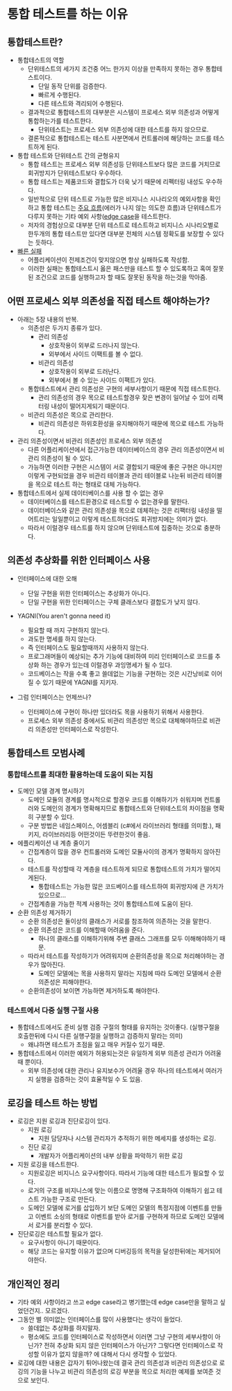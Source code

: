 # 통합 테스트를 하는 이유

## 통합테스트란?
- 통합테스트의 역할
    - 단위테스트의 세가지 조건중 어느 한가지 이상을 만족하지 못하는 경우 통합테스트이다.
        - 단일 동작 단위를 검증한다.
        - 빠르게 수행된다.
        - 다른 테스트와 격리되어 수행된다.
    - 결과적으로 통합테스트의 대부분은 시스템이 프로세스 외부 의존성과 어떻게 통합하는가를 테스트한다.
        - 단위테스트는 프로세스 외부 의존성에 대한 테스트를 하지 않으므로.
    - 결론적으로 통합테스트는 테스트 사분면에서 컨트롤러에 해당하는 코드를 테스트하게 된다.
- 통합 테스트와 단위테스트 간의 균형유지
    - 통합 테스트는 프로세스 외부 의존성등 단위테스트보다 많은 코드를 거치므로 회귀방지가 단위테스트보다 우수하다.
    - 통합 테스트는 제품코드와 결합도가 더욱 낮기 때문에 리펙터링 내성도 우수하다.
    - 일반적으로 단위 테스트로 가능한 많은 비지니스 시나리오의 예외사항을 확인하고 통합 테스트는 [주요 흐름](https://en.wikipedia.org/wiki/Happy_path)(에러가 나지 않는 의도한 흐름)과 단위테스트가 다루지 못하는 기타 예외 사항([edge case](https://en.wikipedia.org/wiki/Edge_case)을 테스트한다. 
    - 저자의 경험상으로 대부분 단위 테스트로 테스트하고 비지니스 시나리오별로 한두개의 통합 테스트만 있다면 대부분 전체의 시스템 정확도를 보장할 수 있다는 듯하다.
- [빠른 실패](https://en.wikipedia.org/wiki/Fail-fast)
    - 어플리케이션이 전제조건이 맞지않으면 항상 실패하도록 작성함.
    - 이러한 실패는 통합테스트시 옳은 패스만을 테스트 할 수 있도록하고 혹여 잘못된 조건으로 코드를 실행하고자 할 때도 잘못된 동작을 하는것을 막아줌.

## 어떤 프로세스 외부 의존성을 직접 테스트 해야하는가?
- 아래는 5장 내용의 반복.
    - 의존성은 두가지 종류가 있다.
        - 관리 의존성
            - 상호작용이 외부로 드러나지 않는다.
            - 외부에서 사이드 이팩트를 볼 수 없다.
        - 비관리 의존성
            - 상호작용이 외부로 드러난다.
            - 외부에서 볼 수 있는 사이드 이팩트가 있다.
    - 통합테스트에서 관리 의존성은 구현의 세부사항이기 때문에 직접 테스트한다.
        - 관리 의존성의 경우 목으로 테스트할경우 잦은 변경이 일어날 수 있어 리팩터링 내성이 떨어지게되기 때문이다.
    - 비관리 의존성은 목으로 관리한다.
        - 비관리 의존성은 하위호환성을 유지해야하기 때문에 목으로 테스트 가능하다.
- 관리 의존성이면서 비관리 의존성인 프로세스 외부 의존성
    - 다른 어플리케이션에서 접근가능한 데이터베이스의 경우 관리 의존성이면서 비관리 의존성이 될 수 있다.
    - 가능하면 이러한 구현은 시스템이 서로 결합되기 때문에 좋은 구현은 아니지만 이렇게 구현되었을 경우 비관리 테이블과 관리 테이블로 나눈뒤 비관리 테이블을 목으로 테스트 하는 형태로 대체 가능하다.
- 통합테스트에서 실제 데이터베이스를 사용 할 수 없는 경우
    - 데이터베이스를 테스트환경으로 테스트할 수 없는경우를 말한다.
    - 데이터베이스와 같은 관리 의존성을 목으로 데체하는 것은 리팩터링 내성을 떨어트리는 일일뿐이고 이렇게 테스트하더라도 회귀방지에는 의미가 없다.
    - 따라서 이럴경우 테스트를 하지 않으며 단위테스트에 집중하는 것으로 충분하다.

## 의존성 추상화를 위한 인터페이스 사용
- 인터페이스에 대한 오해
    - 단일 구현을 위한 인터페이스는 추상화가 아니다.
    - 단일 구현을 위한 인터페이스는 구체 클래스보다 결합도가 낮지 않다.

- YAGNI(You aren't gonna need it)
    - 필요할 때 까지 구현하지 않는다.
    - 과도한 명세를 하지 않는다.
    - 즉 인터페이스도 필요할때까지 사용하지 않는다.
    - 프로그래머들이 예상되는 추가 기능에 대비하여 미리 인터페이스로 코드를 추상화 하는 경우가 있는데 이럴경우 과잉명세가 될 수 있다.
    - 코드베이스는 작을 수록 좋고 쓸데없는 기능을 구현하는 것은 시간낭비로 이어질 수 있기 때문에 YAGNI를 지키자.

- 그럼 인터페이스는 언제쓰나?
    - 인터페이스에 구현이 하나만 있더라도 목을 사용하기 위해서 사용한다.
    - 프로세스 외부 의존성 중에서도 비관리 의존성만 목으로 대체해야하므로 비관리 의존성만 인터페이스로 작성한다.

## 통합테스트 모범사례
### 통합테스트를 최대한 활용하는데 도움이 되는 지침
- 도메인 모델 경계 명시하기
    - 도메인 모듈의 경계를 명시적으로 할경우 코드를 이해하기가 쉬워지며 컨트롤러와 도메인의 경계가 명확해지므로 통합테스트와 단위테스트의 차이점을 명확히 구분할 수 있다.
    - 구분 방법은 네임스페이스, 어셈블리 (c#에서 라이브러리 형태를 의미함.), 패키지, 라이브러리등 어떤것이든 뚜련한것이 좋음.
- 에플리케이션 내 계층 줄이기
    - 간접계층이 많을 경우 컨트롤러와 도메인 모듈사이의 경계가 명확하지 않아진다.
    - 테스트를 작성할때 각 계층을 테스트하게 되므로 통합테스트의 가치가 떨어지게된다.
        - 통합테스트는 가능한 많은 코드베이스를 테스트하여 회귀방지에 큰 가치가 있으므로...
    - 갼접계층을 가능한 적계 사용하는 것이 통합테스트에 도움이 된다.
- 순환 의존성 제거하기
    - 순환 의존성은 둘이상의 클래스가 서로를 참조하여 의존하는 것을 말한다.
    - 순환 의존성은 코드를 이해할때 어려움을 준다.
        - 하나의 클래스를 이해하기위해 주변 클래스 그래프를 모두 이해해야하기 때문.
    - 따라서 테스트를 작성하기가 어려워지며 순환의존성을 목으로 처리해야하는 경우가 많아진다.
        - 도메인 모델에는 목을 사용하지 말라는 지침에 따라 도메인 모델에서 순환의존성은 피해야한다.
    - 순환의존성이 보이면 가능하면 제거하도록 해야한다.

### 테스트에서 다중 실행 구절 사용
- 통합테스트에서도 준비 실행 검증 구절의 형태를 유지하는 것이좋다. (실행구절을 호출한뒤에 다시 다른 실행구절을 실행하고 검증하지 말라는 의미)
    - 왜냐하면 테스트가 초점을 잃고 매우 커질수 있기 때문.
- 통합테스트에서 이러한 예외가 허용되는것은 유일하게 외부 의존성 관리가 어려울 때 뿐이다.
    - 외부 의존성에 대한 관리나 유지보수가 어려울 경우 하나의 테스트에서 여러가지 실행을 검증하는 것이 효율적일 수 도 있음.

## 로깅을 테스트 하는 방법
- 로깅은 지원 로깅과 진단로깅이 있다.
    - 지원 로깅
        - 지원 담당자나 시스템 관리자가 추적하기 위한 메세지를 생성하는 로깅.
    - 진단 로깅
        - 개발자가 어플리케이션의 내부 상황을 파악하기 위한 로깅
- 지원 로깅을 테스트한다.
    - 지원로깅은 비지니스 요구사항이다. 따라서 기능에 대한 테스트가 필요할 수 있다.
    - 로거의 구조를 비지니스에 맞는 이름으로 명명해 구조화하여 이해하기 쉽고 테스트 가능한 구조로 만든다.
    - 도메인 모델에 로거를 삽입하기 보단 도메인 모델의 특정지점에 이벤트를 만들고 이벤트 소싱의 형태로 이벤트를 받아 로거를 구현하게 하므로 도메인 모델에서 로거를 분리할 수 있다.
- 진단로깅은 테스트할 필요가 없다.
    - 요구사항이 아니기 때문이다.
    - 해당 코드는 유지할 이유가 없으며 디버깅등의 목적을 달성한뒤에는 제거되어야한다.

## 개인적인 정리
 - 기타 예외 사항이라고 쓰고 edge case라고 병기했는데 edge case만을 말하고 싶었던건지.. 모르겠다.
 - 그동안 별 의미없는 인터페이스를 많이 사용했다는 생각이 들었다.
    - 쓸데없는 추상화를 하지말자.
    - 평소에도 코드를 인터페이스로 작성하면서 이러면 그냥 구현의 세부사항이 아닌가? 전혀 추상화 되지 않은 인터페이스가 아닌가? 그렇다면 인터페이스로 작성할 이유가 없지 않을까? 에 대해서 다시 생각할 수 있었다.
 - 로깅에 대한 내용은 갑자기 튀어나왔는데 결국 관리 의존성과 비관리 의존성으로 로깅의 기능을 나누고 비관리 의존성의 로깅 부분을 목으로 처리한 예제를 보여준 것으로 보인다.